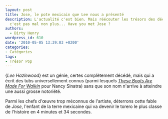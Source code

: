 ```yaml
---
layout: post
title: Jose, le pote mexicain que Lee nous a présenté
description: L'actualité c'est bien. Mais réécouter les trésors des décennies précédentes
  c'est pas mal non plus... Have you met Jose ?
authors:
  - Dirty Henry
wordpress_id: 610
date: '2010-05-05 13:39:03 +0200'
categories:
- Catégories
tags:
- Trésor Pop
---
```

{*Lee Hazlewood*} est un génie, certes complètement décédé, mais qui a écrit des tubs universellement connus (parmi lesquels [*These Boots Are Made For Walkin*](http://www.youtube.com/watch?v=yRkovnss7sg) pour Nancy Sinatra) sans que son nom n'arrive à atteindre une aussi grosse notoriété.

Parmi les chefs d'œuvre trop méconnus de l'artiste, déterrons cette fable de *Jose*, l'enfant de la terre mexicaine qui va devenir le torero le plus classe de l'histoire en 4 minutes et 34 secondes.

<object width="425" height="344"><param name="movie" value="http://www.youtube.com/v/8fdXdvyFFEY&hl=fr_FR&fs=1&"></param><param name="allowFullScreen" value="true"></param><param name="allowscriptaccess" value="always"></param><embed src="http://www.youtube.com/v/8fdXdvyFFEY&hl=fr_FR&fs=1&" type="application/x-shockwave-flash" allowscriptaccess="always" allowfullscreen="true" width="425" height="344"></embed></object>
